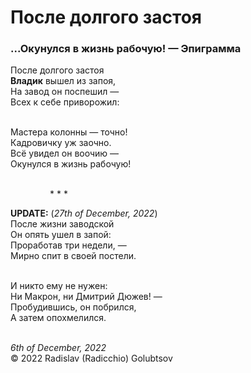 <style>p{text-align:left}</style>
# После долгого застоя

### ...Окунулся в жизнь рабочую! &mdash; Эпиграмма

После долгого застоя<br />
**Владик** вышел из запоя,<br />
На завод он поспешил &mdash;<br />
Всех к себе приворожил:

<br />Мастера колонны &mdash; точно!<br />
Кадровичку уж заочно.<br />
Всё увидел он воочию &mdash;<br />
Окунулся в жизнь рабочую!

<br />&nbsp;&nbsp;&nbsp;&nbsp;&nbsp;&nbsp;&nbsp;&nbsp;&nbsp;&nbsp;&nbsp;&nbsp;&nbsp;&nbsp;&nbsp;&nbsp;\* \* \*

**UPDATE:** (*27th of December, 2022*)<br />
После жизни заводской<br />
Он опять ушел в запой:<br />
Проработав три недели, &mdash;<br />
Мирно спит в своей постели.

<br />И никто ему не нужен:<br />
Ни Макрон, ни Дмитрий Дюжев! &mdash;<br />
Пробудившись, он побрился,<br />
А затем опохмелился.

<br />*6th of December, 2022*<br />
&copy; 2022 Radislav (Radicchio) Golubtsov

